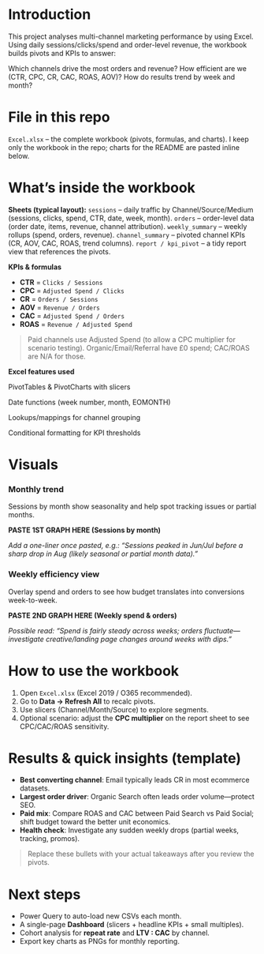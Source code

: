 # Introduction
This project analyses multi-channel marketing performance by using Excel. Using daily sessions/clicks/spend and order-level revenue, the workbook builds pivots and KPIs to answer:

Which channels drive the most orders and revenue?
How efficient are we (CTR, CPC, CR, CAC, ROAS, AOV)?
How do results trend by week and month?

# File in this repo
`Excel.xlsx` – the complete workbook (pivots, formulas, and charts).
I keep only the workbook in the repo; charts for the README are pasted inline below.

# What’s inside the workbook
**Sheets (typical layout):**
 `sessions` – daily traffic by Channel/Source/Medium (sessions, clicks, spend, CTR, date, week, month).
 `orders` – order-level data (order date, items, revenue, channel attribution).
 `weekly_summary` – weekly rollups (spend, orders, revenue).
 `channel_summary` – pivoted channel KPIs (CR, AOV, CAC, ROAS, trend columns).
 `report / kpi_pivot` – a tidy report view that references the pivots.

**KPIs & formulas**
- **CTR** = `Clicks / Sessions`  
- **CPC** = `Adjusted Spend / Clicks`  
- **CR**  = `Orders / Sessions`  
- **AOV** = `Revenue / Orders`  
- **CAC** = `Adjusted Spend / Orders`  
- **ROAS** = `Revenue / Adjusted Spend`

> Paid channels use Adjusted Spend (to allow a CPC multiplier for scenario testing). Organic/Email/Referral have £0 spend; CAC/ROAS are N/A for those.

**Excel features used**

PivotTables & PivotCharts with slicers

Date functions (week number, month, EOMONTH)

Lookups/mappings for channel grouping

Conditional formatting for KPI thresholds

# Visuals

### Monthly trend
Sessions by month show seasonality and help spot tracking issues or partial months.

**PASTE 1ST GRAPH HERE (Sessions by month)**

_Add a one-liner once pasted, e.g.: “Sessions peaked in Jun/Jul before a sharp drop in Aug (likely seasonal or partial month data).”_

### Weekly efficiency view
Overlay spend and orders to see how budget translates into conversions week-to-week.

**PASTE 2ND GRAPH HERE (Weekly spend & orders)**

_Possible read: “Spend is fairly steady across weeks; orders fluctuate—investigate creative/landing page changes around weeks with dips.”_



# How to use the workbook
1. Open `Excel.xlsx` (Excel 2019 / O365 recommended).  
2. Go to **Data → Refresh All** to recalc pivots.  
3. Use slicers (Channel/Month/Source) to explore segments.  
4. Optional scenario: adjust the **CPC multiplier** on the report sheet to see CPC/CAC/ROAS sensitivity.



# Results & quick insights (template)
- **Best converting channel**: Email typically leads CR in most ecommerce datasets.  
- **Largest order driver**: Organic Search often leads order volume—protect SEO.  
- **Paid mix**: Compare ROAS and CAC between Paid Search vs Paid Social; shift budget toward the better unit economics.  
- **Health check**: Investigate any sudden weekly drops (partial weeks, tracking, promos).

> Replace these bullets with your actual takeaways after you review the pivots.



# Next steps
- Power Query to auto-load new CSVs each month.
- A single-page **Dashboard** (slicers + headline KPIs + small multiples).
- Cohort analysis for **repeat rate** and **LTV : CAC** by channel.
- Export key charts as PNGs for monthly reporting.



